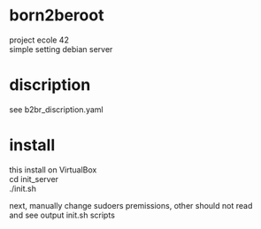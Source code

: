 # born2beroot
project ecole 42   
simple setting debian server

# discription
see b2br_discription.yaml

# install
this install on VirtualBox   
cd init_server   
./init.sh   

next, manually change sudoers premissions, other should not read   
and see output init.sh scripts


